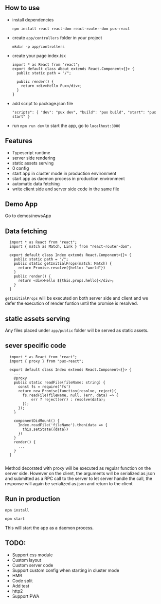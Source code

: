 ## How to use

* install dependencies

  `npm install react react-dom react-router-dom pux-react`

* create `app/controllers` folder in your project
  
  `mkdir -p app/controllers`

* create your page index.tsx
  
  ```
  import * as React from "react";
  export default class About extends React.Component<{}> {
    public static path = "/";

    public render() {
      return <div>Hello Pux</div>;
    }
  }
  ```

* add script to package.json file
  
  ```"scripts": { "dev": "pux dev", "build": "pux build", "start": "pux start" }```

* run `npm run dev` to start the app, go to `localhost:3000`

## Features
* Typescript runtime
* server side rendering
* static assets serving
* 0 config
* start app in cluster mode in production environment
* start app as daemon process in production environment
* automatic data fetching
* write client side and server side code in the same file

## Demo App

Go to demos/newsApp

## Data fetching
```
  import * as React from "react";
  import { match as Match, Link } from "react-router-dom";

  export default class Index extends React.Component<{}> {
    public static path = "/";
    public static getInitialProps(match: Match) {
      return Promise.resolve({hello: "world"})
    }
    public render() {
      return <div>Hello ${this.props.hello}</div>;
    }
  }
  ```

`getInitialProps` will be executed on both server side and client and we defer the execution of render funtion until the promise is resolved.

## static assets serving

Any files placed under `app/public` folder will be served as static assets.

## sever specific code

```
  import * as React from "react";
  import { proxy } from "pux-react";

  export default class Index extends React.Component<{}> {
    ...
    @proxy
    public static readFile(fileName: string) {
      const fs = require('fs')
      return new Promise(function(resolve, reject){
        fs.readFile(fileName, null, (err, data) => {
            err ? reject(err) : resolve(data);
        });
      });
    }
    
    componentDidMount() {
      Index.readFile('fileName').then(data => {
        this.setState({data})
      })
    }
    render() {
      ...
    }
  }
  
  ```
  
  Method decorated with proxy will be executed as regular function on the server side. However on the client, the arguments will be serialized as json and submitted as a RPC call to the server to let server handle the call, the response will again be serialized as json and return to the client
  
## Run in production

`npm install`

`npm start`

This will start the app as a daemon process.
  
## TODO:

* Support css module
* Custom layout
* Custom server code
* Support custom config when starting in cluster mode
* HMR
* Code split
* Add test
* http2
* Support PWA
